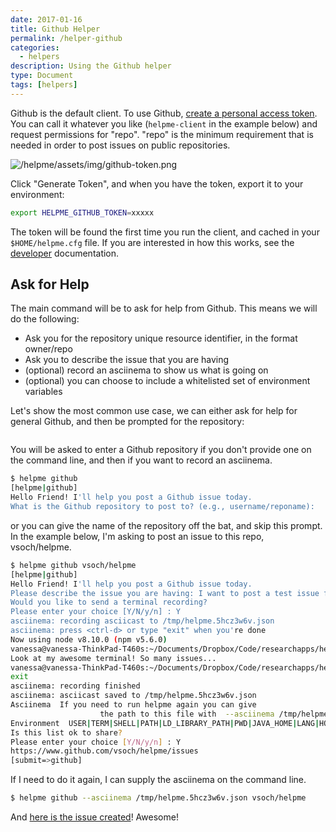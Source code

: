 ```yaml
---
date: 2017-01-16
title: Github Helper
permalink: /helper-github
categories:
  - helpers
description: Using the Github helper
type: Document
tags: [helpers]
---
```


Github is the default client. To use Github, 
<a href="https://help.github.com/articles/creating-a-personal-access-token-for-the-command-line" target="_blank">
create a personal access token</a>. You can call it whatever you like (`helpme-client` in the example below) 
and request permissions for "repo". "repo" is the minimum requirement that is needed in order to post issues
on public repositories.

![/helpme/assets/img/github-token.png](/helpme/assets/img/github-token.png)

Click "Generate Token", and when you have the token, export it to your environment:

```bash
export HELPME_GITHUB_TOKEN=xxxxx
```

The token will be found the first time you run the client, and cached in your `$HOME/helpme.cfg`
file. If you are interested in how this works, see the [developer](/helpme/docs-development) documentation.

## Ask for Help
The main command will be to ask for help from Github. This means we will do the following:

 - Ask you for the repository unique resource identifier, in the format owner/repo
 - Ask you to describe the issue that you are having
 - (optional) record an asciinema to show us what is going on
 - (optional) you can choose to include a whitelisted set of environment variables

Let's show the most common use case, we can either ask for help for general Github,
and then be prompted for the repository:

```bash

``` 

 You will be asked to enter a Github repository if you
don't provide one on the command line, and then if you want to record an asciinema.

```bash
$ helpme github
[helpme|github]
Hello Friend! I'll help you post a Github issue today.
What is the Github repository to post to? (e.g., username/reponame): 
```

or you can give the name of the repository off the bat, and skip this prompt. 
In the example below, I'm asking to post an issue to this repo, vsoch/helpme.

```bash
$ helpme github vsoch/helpme
[helpme|github]
Hello Friend! I'll help you post a Github issue today.
Please describe the issue you are having: I want to post a test issue for HelpMe Github!
Would you like to send a terminal recording?
Please enter your choice [Y/N/y/n] : Y
asciinema: recording asciicast to /tmp/helpme.5hcz3w6v.json
asciinema: press <ctrl-d> or type "exit" when you're done
Now using node v8.10.0 (npm v5.6.0)
vanessa@vanessa-ThinkPad-T460s:~/Documents/Dropbox/Code/researchapps/helpme/helpme-cli$ echo "Look at my awesome terminal! So many issues..."
Look at my awesome terminal! So many issues...
vanessa@vanessa-ThinkPad-T460s:~/Documents/Dropbox/Code/researchapps/helpme/helpme-cli$ exit
exit
asciinema: recording finished
asciinema: asciicast saved to /tmp/helpme.5hcz3w6v.json
Asciinema  If you need to run helpme again you can give
                    the path to this file with  --asciinema /tmp/helpme.5hcz3w6v.json
Environment  USER|TERM|SHELL|PATH|LD_LIBRARY_PATH|PWD|JAVA_HOME|LANG|HOME|DISPLAY
Is this list ok to share?
Please enter your choice [Y/N/y/n] : Y
https://www.github.com/vsoch/helpme/issues
[submit=>github]
```

If I need to do it again, I can supply the asciinema on the command line.

```bash
$ helpme github --asciinema /tmp/helpme.5hcz3w6v.json vsoch/helpme 
```

And [here is the issue created](https://github.com/vsoch/helpme/issues/12)!
Awesome!
